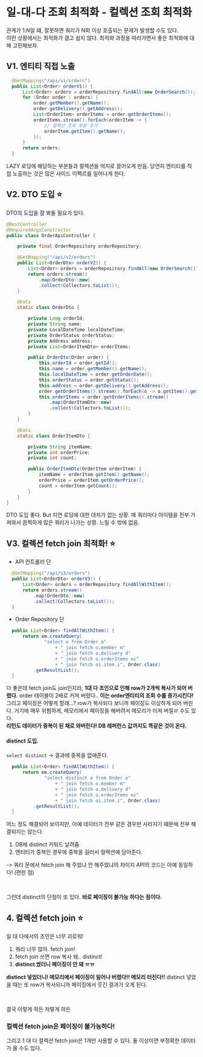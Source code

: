 # 일-대-다 조회 최적화 - 컬렉션 조회 최적화
관계가 1:N일 떄, 잘못하면 쿼리가 N회 이상 호출되는 문제가 발생할 수도 있다. <br>
이런 상황에서는 최적화가 결고 쉽지 않다. 최적화 과정을 따라가면서 좋은 최적화에 대해 고민해보자.


## V1. 엔티티 직접 노출

```java
  @GetMapping("/api/vi/orders")
  public List<Order> orderV1() {
      List<Order> orders = orderRepository.findAll(new OrderSearch());
      for (Order order : orders) {
          order.getMember().getName();
          order.getDelivery().getAddress();
          List<OrderItem> orderItems = order.getOrderItems();
          orderItems.stream().forEach(orderItem -> {
              // 컬렉션 조회 부분 추가
              orderItem.getItem().getName();
          });
      }
      return orders;
  }
```

LAZY 로딩에 해당하는 부분들과 컬렉션을 억지로 끌어오게 만듬. 당연히 엔티티를 직접 노출하는 것은 많은 사이드 이펙르를 일어나게 한다.


## V2. DTO 도입 :star:
DTO의 도입을 잘 봐둘 필요가 있다.
```java
@RestController
@RequiredArgsConstructor
public class OrderApiController {

    private final OrderRepository orderRepository;

    @GetMapping("/api/v2/orders")
    public List<OrderDto> orderV2() {
        List<Order> orders = orderRepository.findAll(new OrderSearch());
        return orders.stream()
            .map(OrderDto::new)
            .collect(Collectors.toList());
    }

    @Data
    static class OrderDto {

        private Long orderId;
        private String name;
        private LocalDateTime localDateTime;
        private OrderStatus orderStatus;
        private Address address;
        private List<OrderItemDto> orderItems;

        public OrderDto(Order order) {
            this.orderId = order.getId();
            this.name = order.getMember().getName();
            this.localDateTime = order.getOrderDate();
            this.orderStatus = order.getStatus();
            this.address = order.getDelivery().getAddress();
            order.getOrderItems().stream().forEach(o -> o.getItem().getName());
            this.orderItems = order.getOrderItems().stream()
                .map(OrderItemDto::new)
                .collect(Collectors.toList());
        }
    }

    @Data
    static class OrderItemDto {

        private String itemName;
        private int orderPrice;
        private int count;

        public OrderItemDto(OrderItem orderItem) {
            itemName = orderItem.getItem().getName();
            orderPrice = orderItem.getOrderPrice();
            count = orderItem.getCount();
        }
    }
}
```

DTO 도입 좋다. But 지연 로딩에 대한 대처가 없는 상황. 매 쿼리마다 아이템을 전부 가져와서 끔찍하게 많은 쿼리가 나가는 상황. 느릴 수 밖에 없음.


## V3. 컬렉션 fetch join 최적화! :star:

- API 컨트롤러 단
```java
  @GetMapping("/api/v3/orders")
  public List<OrderDto> orderV3() {
      List<Order> orders = orderRepository.findAllWithItem();
      return orders.stream()
          .map(OrderDto::new)
          .collect(Collectors.toList());
  }
```

- Order Repository 단
```java
  public List<Order> findAllWithItem() {
      return em.createQuery(
              "select o from Order o"
                  + " join fetch o.member m"
                  + " join fetch o.delivery d"
                  + " join fetch o.orderItems oi"
                  + " join fetch oi.item i", Order.class)
          .getResultList();
  }
```

다 좋은데 fetch join도 join인지라, **1대 다 조인으로 인해 row가 2개씩 복사가 되어 버렸다.** order 테이블이 2배로 커져 버렸다.. **이는 order엔티티의 조회 수를 증가시킨다!** 그리고 페이징은 어떻게 할래...? row가 복사되다 보니까 페이징도 이상하게 되어 버린다. 거기에 매우 위험하게, 메모리에서 페이징을 해버려서 메모리가 터져 버릴ㄹ 수도 있다. <br>
**리턴도 데이터가 중복이 된 채로 와버린다! DB 레퍼런스 값까지도 똑같은 것이 온다.** 

#### distinct 도입.

`select distinct` -> 결과에 중복을 없애준다.
```java
  public List<Order> findAllWithItem() {
      return em.createQuery(
              "select distinct o from Order o"
                  + " join fetch o.member m"
                  + " join fetch o.delivery d"
                  + " join fetch o.orderItems oi"
                  + " join fetch oi.item i", Order.class)
          .getResultList();
  }
```

어느 정도 해결되어 보이지만, 아예 데이터가 전부 같은 경우만 사라지기 떄문에 전부 해결되지는 않는다.


1. DB에 distinct 키워드 날려줌
2. 엔티티가 중복인 경우에 중복을 걸러서 컬렉션에 담아준다.


-> 쿼리 문에서 fetch join 해 주었냐 안 해주었냐의 차이지 API의 코드는 아예 동일하다! (편한 점)

<br>

그런데 distinct의 단점이 또 있다. **바로 페이징이 불가능 하다는 점이다.**

## 4. 컬렉션 fetch join :star:
일 대 다에서의 조인은 너무 괴로워!
1. 쿼리 너무 많아. fetch join! 
1. fetch join 쓰면 row 복사 돼.. distinct!
2. **distinct 썼더니 페이징이 안 돼 ㅠㅠ**


**distinct 넣었더니! 메모리에서 페이징이 일어나 버렸다!! 메모리 터진다!!** distinct 넣었을 때는 또 row가 복사되니까 페이징에서 웃긴 결과가 오게 된다.

<Br>

결국 이렇게 하든 저렇게 하든
### 컬렉션 fetch join은 페이징이 불가능하다!

그리고 1 대 다 컬렉션 fetch join은 1개만 사용할 수 있다. 둘 이상이면 부정확한 데이터가 올 수도 있다.